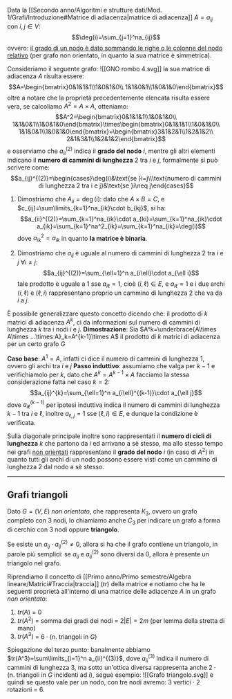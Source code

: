 Data la [[Secondo anno/Algoritmi e strutture dati/Mod. 1/Grafi/Introduzione#Matrice di adiacenza|matrice di adiacenza]] $A=a_{ij}$ con $i,j\in V$:
$$\deg(i)=\sum_{j=1}^na_{ij}$$ovvero: <u>il grado di un nodo è dato sommando le righe o le colonne del nodo relativo</u> (per grafo non orientato, in quanto la sua matrice è simmetrica).

Consideriamo il seguente grafo:
![[GNO rombo 4.svg]]
la sua matrice di adiacenza $A$ risulta essere:
$$A=\begin{bmatrix}0&1&1&1\\1&0&1&0\\
1&1&0&1\\1&0&1&0\end{bmatrix}$$
oltre a notare che la proprietà precedentemente elencata risulta essere vera, se calcoliamo $A^2=A\times A$, otteniamo:
$$A^2=\begin{bmatrix}0&1&1&1\\1&0&1&0\\
1&1&0&1\\1&0&1&0\end{bmatrix}\times\begin{bmatrix}0&1&1&1\\1&0&1&0\\
1&1&0&1\\1&0&1&0\end{bmatrix}=\begin{bmatrix}3&1&2&1\\1&2&1&2\\
2&1&3&1\\1&2&1&2\end{bmatrix}$$
e osserviamo che $a_{ii}^{(2)}$ indica il **grado del nodo** $i$, mentre gli altri elementi indicano il **numero di cammini di lunghezza** $2$ tra $i$ e $j$, formalmente si può scrivere come:
$$a_{ij}^{(2)}=\begin{cases}\deg(i)&\text{se }i=j\\\text{numero di cammini di lunghezza 2 tra i e j}&\text{se }i\neq j\end{cases}$$

1. Dimostriamo che $A_{ii}=\deg(i)$:
dato che $A\times B = C$, e $c_{ij}=\sum\limits_{k=1}^na_{ik}\cdot b_{kj}$, si ha:
$$a_{ii}^{(2)}=\sum_{k=1}^na_{ik}\cdot a_{ki}=\sum_{k=1}^na_{ik}\cdot a_{ik}=\sum_{k=1}^na^2_{ik}=\sum_{k=1}^na_{ik}=\deg(i)$$
dove $a_{ik}^2=a_{ik}$ in quanto **la matrice è binaria**.

2. Dimostriamo che $a_{ij}$ è uguale al numero di cammini di lunghezza $2$ tra $i$ e $j$ $\forall i\neq j$:
$$a_{ij}^{(2)}=\sum_{\ell=1}^n a_{i\ell}\cdot a_{\ell i}$$
tale prodotto è uguale a $1$ sse $a_{i\ell}=1$, cioè $(i,\ell)\in E$, e $a_{i\ell}=1$ e i due archi $(i,\ell)$ e $(\ell, i)$ rappresentano proprio un cammino di lunghezza $2$ che va da $i$ a $j$.

È possibile generalizzare questo concetto dicendo che: il prodotto di $k$ matrici di adiacenza $A^k$, ci da informazioni sul numero di cammini di lunghezza $k$ tra i nodi $i$ e $j$.
**Dimostrazione**:
Sia $A^k=\underbrace{A\times A\times ...\times A}_k=A^{k-1}\times A$ il prodotto di $k$ matrici di adiacenza per un certo grafo $G$

**Caso base**: $A^1=A$, infatti ci dice il numero di cammini di lunghezza $1$, ovvero gli archi tra $i$ e $j$
**Passo induttivo**: assumiamo che valga per $k-1$ e verifichiamolo per $k$, dato che $A^k=A^{k-1}\times A$ facciamo la stessa considerazione fatta nel caso $k=2$:
$$a_{ij}^{k}=\sum_{\ell=1}^n a_{i\ell}^{(k-1)}\cdot a_{\ell j}$$
dove $a_{i\ell}^{(k-1)}$ per ipotesi induttiva indica il numero di cammini di lunghezza $k-1$ tra $i$ e $\ell$, inoltre $a_{\ell, j}=1$ sse $(\ell, i)\in E$, e dunque la condizione è verificata.

Sulla diagonale principale inoltre sono rappresentati il **numero di cicli di lunghezza** $k$ che partono da $i$ ed arrivano a sè stesso, ma allo stesso tempo nei grafi <u>non orientati</u> rappresentano il **grado del nodo** $i$ (in caso di $A^2$) in quanto tutti gli archi di un nodo possono essere visti come un cammino di lunghezza $2$ dal nodo a sè stesso. 

---
## Grafi triangoli
Dato $G=(V,E)$ _non orientato_, che rappresenta $K_3$, ovvero un grafo completo con $3$ nodi, lo chiamiamo anche $C_3$ per indicare un grafo a forma di cerchio con $3$ nodi oppure **triangolo**.

Se esiste un $a_{ij}\cdot a_{ij}^{(2)}\neq 0$, allora si ha che il grafo contiene un triangolo, in parole più semplici: se $a_{ij}$ e $a_{ij}^{(2)}$ sono diversi da $0$, allora è presente un triangolo nel grafo.

Riprendiamo il concetto di [[Primo anno/Primo semestre/Algebra lineare/Matrici#Traccia|traccia]] ($tr$) della matrice e notiamo che ha le seguenti proprietà all'interno di una matrice delle adiacenze $A$ in un grafo _non orientato_:
1. $tr(A)$ = $0$
2. $tr(A^2)$ = somma dei gradi dei nodi = $2|E|=2m$ (per lemma della stretta di mano)
3. $tr(A^3)$ = $6\cdot(\text{n. triangoli in }G)$

Spiegazione del terzo punto:
banalmente abbiamo $tr(A^3)=\sum\limits_{i=1}^n a_{ii}^{(3)}$, dove $a_{ii}^{(3)}$ indica il numero di cammini di lunghezza $3$, ma sotto un'ottica diversa rappresenta anche $2\cdot(\text{n. triangoli in }G\text{ incidenti ad }i)$, segue esempio:
![[Grafo triangolo.svg]]
e quindi se questo vale per un nodo, con tre nodi avremo: $3$ vertici $\cdot$ $2$ rotazioni = $6$.
